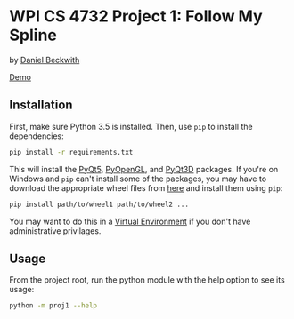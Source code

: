 # WPI CS 4732 Project 1: Follow My Spline

by [Daniel Beckwith](https://github.com/dbeckwith)

[Demo](https://youtu.be/w82GRJ3FvPg)

## Installation

First, make sure Python 3.5 is installed. Then, use `pip` to install the dependencies:

```bash
pip install -r requirements.txt
```

This will install the [PyQt5](https://www.riverbankcomputing.com/software/pyqt/download5), [PyOpenGL](http://pyopengl.sourceforge.net/), and [PyQt3D](https://www.riverbankcomputing.com/software/pyqt3d/intro) packages. If you're on Windows and `pip` can't install some of the packages, you may have to download the appropriate wheel files from [here](http://www.lfd.uci.edu/~gohlke/pythonlibs/) and install them using `pip`:

```bash
pip install path/to/wheel1 path/to/wheel2 ...
```

You may want to do this in a [Virtual Environment](http://docs.python-guide.org/en/latest/dev/virtualenvs/) if you don't have administrative privilages.

## Usage

From the project root, run the python module with the help option to see its usage:

```bash
python -m proj1 --help
```
